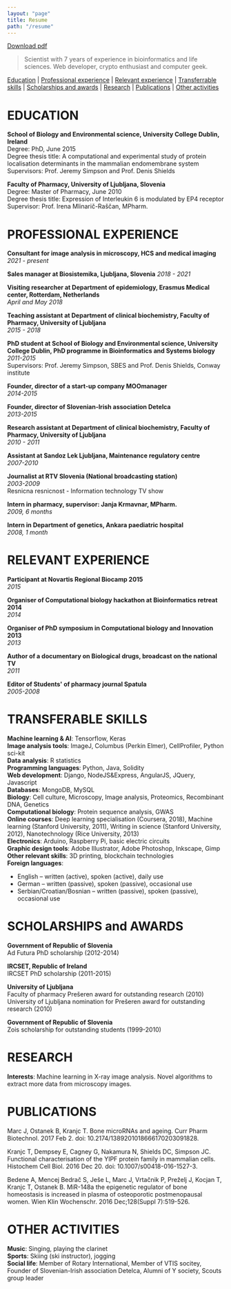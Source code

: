 ```yaml
---
layout: "page"
title: Resume
path: "/resume"
---
```


[Download pdf](https://drive.google.com/file/d/0B6YShwdPsmlORG5tX1VSZjZscDg/view?usp=sharing)

> Scientist with 7 years of experience in bioinformatics and life sciences. Web developer, crypto enthusiast and computer geek.

[Education](#education) \| 
[Professional experience](#professional-experience) \|
[Relevant experience](#relevant-experience) \|
[Transferrable skills](#transferrable-skills) \|
[Scholarships and awards](#scholarships-and-awards) \| 
[Research](#research) \| 
[Publications](#publications) \| 
[Other activities](#other-activities)

# EDUCATION
**School of Biology and Environmental science, University College Dublin, Ireland**  
Degree: PhD, June 2015  
Degree thesis title: A computational and experimental study of protein localisation determinants in the mammalian endomembrane system  
Supervisors: Prof. Jeremy Simpson and Prof. Denis Shields

**Faculty of Pharmacy, University of Ljubljana, Slovenia**  
Degree: Master of Pharmacy, June 2010  
Degree thesis title: Expression of Interleukin 6 is modulated by EP4 receptor  
Supervisor: Prof. Irena Mlinarič-Raščan, MPharm.

# PROFESSIONAL EXPERIENCE
**Consultant for image analysis in microscopy, HCS and medical imaging**
*2021 - present*

**Sales manager at Biosistemika, Ljubljana, Slovenia**
*2018 - 2021*

**Visiting researcher at Department of epidemiology, Erasmus Medical center, Rotterdam, Netherlands**  
*April and May 2018*

**Teaching assistant at Department of clinical biochemistry, Faculty of Pharmacy, University of Ljubljana**  
*2015 - 2018*

**PhD student at School of Biology and Environmental science, University College Dublin, PhD programme in Bioinformatics and Systems biology**  
*2011-2015*  
Supervisors: Prof. Jeremy Simpson, SBES and Prof. Denis Shields, Conway institute

**Founder, director of a start-up company MOOmanager**  
*2014-2015*

**Founder, director of Slovenian-Irish association Detelca**  
*2013-2015*

**Research assistant at Department of clinical biochemistry, Faculty of Pharmacy, University of Ljubljana**  
*2010 - 2011*

**Assistant at Sandoz Lek Ljubljana, Maintenance regulatory centre**  
*2007-2010*

**Journalist at RTV Slovenia (National broadcasting station)**  
*2003-2009*  
Resnicna resnicnost - Information technology TV show

**Intern in pharmacy, supervisor: Janja Krmavnar, MPharm.**  
*2009, 6 months*

**Intern in Department of genetics, Ankara paediatric hospital**  
*2008, 1 month*

# RELEVANT EXPERIENCE
**Participant at Novartis Regional Biocamp 2015**  
*2015*

**Organiser of Computational biology hackathon at Bioinformatics retreat 2014**  
*2014*

**Organiser of PhD symposium in Computational biology and Innovation 2013**  
*2013*

**Author of a documentary on Biological drugs, broadcast on the national TV**  
*2011*

**Editor of Students' of pharmacy journal Spatula**  
*2005-2008*

# TRANSFERABLE SKILLS
**Machine learning & AI**: Tensorflow, Keras<br>
**Image analysis tools**: ImageJ, Columbus (Perkin Elmer), CellProfiler, Python sci-kit<br>
**Data analysis**: R statistics<br>
**Programming languages**: Python, Java, Solidity<br>
**Web development**: Django, NodeJS&Express, AngularJS, JQuery, Javascript<br>
**Databases**: MongoDB, MySQL<br>
**Biology**: Cell culture, Microscopy, Image analysis, Proteomics, Recombinant DNA, Genetics<br>
**Computational biology**: Protein sequence analysis, GWAS<br>
**Online courses**: Deep learning specialisation (Coursera, 2018), Machine learning (Stanford University, 2011), Writing in science (Stanford University, 2012), Nanotechnology (Rice University, 2013)<br>
**Electronics**: Arduino, Raspberry Pi, basic electric circuits<br>
**Graphic design tools**: Adobe Illustrator, Adobe Photoshop, Inkscape, Gimp<br>
**Other relevant skills**: 3D printing, blockchain technologies<br>
**Foreign languages**:<br>
* English – written (active), spoken (active), daily use
* German – written (passive), spoken (passive), occasional use
* Serbian/Croatian/Bosnian – written (passive), spoken (passive), occasional use

# SCHOLARSHIPS and AWARDS
**Government of Republic of Slovenia**<br>
Ad Futura PhD scholarship (2012-2014)

**IRCSET, Republic of Ireland**<br>
IRCSET PhD scholarship (2011-2015)

**University of Ljubljana**<br>
Faculty of pharmacy Prešeren award for outstanding research (2010)<br>
University of Ljubljana nomination for Prešeren award for outstanding research (2010)

**Government of Republic of Slovenia**<br>
Zois scholarship for outstanding students (1999-2010)

# RESEARCH
**Interests**: Machine learning in X-ray image analysis. Novel algorithms to extract more data from microscopy images.

# PUBLICATIONS
Marc J, Ostanek B, Kranjc T. Bone microRNAs and ageing. Curr Pharm Biotechnol. 2017 Feb 2. doi: 10.2174/1389201018666170203091828.

Kranjc T, Dempsey E, Cagney G, Nakamura N, Shields DC, Simpson JC. Functional characterisation of the YIPF protein family in mammalian cells. Histochem Cell Biol. 2016 Dec 20. doi: 10.1007/s00418-016-1527-3.

Bedene A, Mencej Bedrač S, Ješe L, Marc J, Vrtačnik P, Preželj J, Kocjan T, Kranjc T, Ostanek B. MiR-148a the epigenetic regulator of bone homeostasis is increased in plasma of osteoporotic postmenopausal women. Wien Klin Wochenschr. 2016 Dec;128(Suppl 7):519-526.

# OTHER ACTIVITIES
**Music**: Singing, playing the clarinet<br>
**Sports**: Skiing (ski instructor), jogging<br>
**Social life**: Member of Rotary International, Member of VTIS socitey, Founder of Slovenian-Irish association Detelca, Alumni of Y society, Scouts group leader
